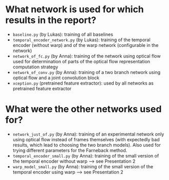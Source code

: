 # What network is used for which results in the report?

- `baseline.py` (by Lukas): training of all baselines
- `temporal_encoder_network.py` (by Lukas): training of the temporal encoder (without warp) and of the warp network (configurable in the network)
- `network_of_fc.py` (by Anna): training of the network using optical flow used for determination of parts of the optical flow representation computation strategy 
- `network_of_conv.py` (by Anna): training of a two branch network using optical flow and a joint convolution block
- `xception.py` (pretrained feature extractor): used by all networks as pretrained feature extractor

# What were the other networks used for?
- `network_just_of.py` (by Anna): training of an experimental network only using optical flow instead of frames themselves (with expectedly bad results, which lead to choosing the two branch models). Also used for trying different parameters for the Farneback method. 
- `temporal_encoder_small.py` (by Anna): training of the small version of the temporal encoder without warp --> see Presentation 2
- `warp_model_small.py` (by Anna): training of the small version of the temporal encoder using warp --> see Presentation 2
